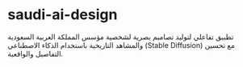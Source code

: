 # saudi-ai-design
تطبيق تفاعلي لتوليد تصاميم بصرية لشخصية مؤسس المملكة العربية السعودية والمشاهد التاريخية باستخدام الذكاء الاصطناعي (Stable Diffusion) مع تحسين التفاصيل والواقعية.
